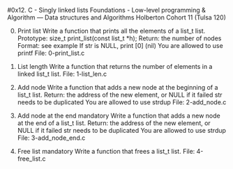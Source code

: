 #0x12. C - Singly linked lists
 Foundations - Low-level programming & Algorithm ― Data structures and Algorithms
Holberton Cohort 11 (Tulsa 120)

0. Print list
Write a function that prints all the elements of a list_t list.
Prototype: size_t print_list(const list_t *h);
Return: the number of nodes
Format: see example
If str is NULL, print [0] (nil)
You are allowed to use printf
File: 0-print_list.c



1. List length
Write a function that returns the number of elements in a linked list_t list.
File: 1-list_len.c



2. Add node
Write a function that adds a new node at the beginning of a list_t list.
Return: the address of the new element, or NULL if it failed
str needs to be duplicated
You are allowed to use strdup
File: 2-add_node.c



3. Add node at the end mandatory
Write a function that adds a new node at the end of a list_t list.
Return: the address of the new element, or NULL if it failed
str needs to be duplicated
You are allowed to use strdup
File: 3-add_node_end.c



4. Free list mandatory
Write a function that frees a list_t list.
File: 4-free_list.c